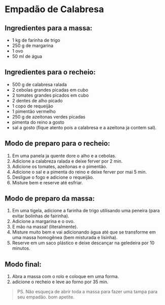 # **Empadão de Calabresa**

## Ingredientes para a massa:
* 1 kg de farinha de trigo
* 250 g de margarina
* 1 ovo
* 50 ml de água
## Ingredientes para o recheio:
* 500 g de calabresa ralada
* 2 cebolas grandes picadas em cubo
* 2 tomates grandes picados em cubo
* 2 dentes de alho picado
* 1 copo de requeijão
* 1 pimentão vermelho
* 250 g de azeitonas verdes picadas
* pimenta do reino a gosto 
* sal a gosto (fique atento pois a calabresa e a azeitona ja contem sal).
## Modo de preparo para o recheio:
1. Em uma panela ja quente dore o alho e a cebolas.
2. Adicione a calabreza ralada e deixe ferver por 2 min.
3. Adicione os tomates, azeitonas e o pimentão.
4. Adicione o sal e a pimenta do reino e deixe ferver por mai 5 min.
5. Desligue o fogo e adicione o requeijão.
6. Misture bem e reserve até esfriar.
## Modo de preparo da massa:
1. Em uma tigela, adicione a farinha de trigo utilisando uma peneira (para evitar bolinhas de fairinha).
2. Adicione a margarina e o ovo. 
3. E mão na massa! (literalmente).
4. Misture muito bem e vai adicionando água até que se transforme em uma massa homogênea (bem misturada e lisinha).
5. Reserve em um saco plástico e deixe descançar na geledeira por 10 minutos.
## Modo final:
1. Abra a massa com o rolo e coloque em uma forma.
2. adicione o recheio e leve ao forno por 35 min.  
>PS. Nâo esqueça de abrir toda a massa para fazer uma tampa para seu empadão.
bom apetite.